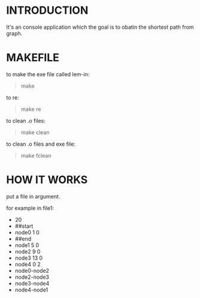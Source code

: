 # INTRODUCTION

It's an console application which the goal is to obatin the shortest path from graph.


# MAKEFILE

to make the exe file called lem-in:
>make

to re:
>make re

to clean .o files:
>make clean

to clean .o files and exe file:
>make fclean

# HOW IT WORKS

put a file in argument.

for example in file1:
- 20
- ##start
- node0 1 0
- ##end
- node1 5 0
- node2 9 0
- node3 13 0
- node4 0 2
- node0-node2
- node2-node3
- node3-node4
- node4-node1

